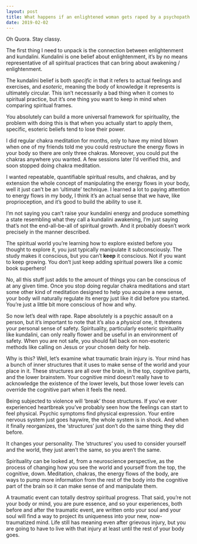 ```yaml
---
layout: post
title: What happens if an enlightened woman gets raped by a psychopath male, will her kundalini regress, is the male able to steal her energy?
date: 2019-02-02
---
```


<p>Oh Quora. Stay classy.</p><p>The first thing I need to unpack is the connection between enlightenment and kundalini. Kundalini is one belief about enlightenment, it’s by no means representative of all spiritual practices that can bring about awakening / enlightenment.</p><p>The kundalini belief is both <i>specific</i> in that it refers to actual feelings and exercises, and <i>esoteric</i>, meaning the body of knowledge it represents is ultimately circular. This isn’t necessarily a bad thing when it comes to spiritual practice, but it’s one thing you want to keep in mind when comparing spiritual frames.</p><p>You absolutely can build a more universal framework for spirituality, the problem with doing this is that when you actually start to apply them, specific, esoteric beliefs tend to lose their power.</p><p>I did regular chakra meditation for months, only to have my mind blown when one of my friends told me you could restructure the energy flows in your body so there are only three chakras. Moreover, you could put the chakras anywhere you wanted. A few sessions later I’d verified this, and soon stopped doing chakra meditation.</p><p>I wanted repeatable, quantifiable spiritual results, and chakras, and by extension the whole concept of manipulating the energy flows in your body, well it just can’t be an ‘ultimate’ technique. I learned a lot to paying attention to energy flows in my body, I think it’s an actual sense that we have, like proprioception, and it’s good to build the ability to use it.</p><p>I’m not saying you can’t raise your kundalini energy and produce something a state resembling what they call a kundalini awakening, I’m just saying that’s not the end-all-be-all of spiritual growth. And it probably doesn’t work precisely in the manner described.</p><p>The spiritual world you’re learning how to explore existed before you thought to explore it, you just typically manipulate it subconsciously. The study makes it conscious, but you can’t <b>keep</b> it conscious. Not if you want to keep growing. You don’t just keep adding spiritual powers like a comic book superhero!</p><p>No, all this stuff just adds to the amount of things you can be conscious of at any given time. Once you stop doing regular chakra meditations and start some other kind of meditation designed to help you acquire a new sense, your body will naturally regulate its energy just like it did before you started. You’re just a little bit more conscious of how and why.</p><p>So now let’s deal with rape. Rape absolutely is a psychic assault on a person, but it’s important to note that it’s also a <i>physical</i> one, it threatens your personal sense of safety. Spirituality, particularly esoteric spirituality like kundalini, can only really flower and be useful in an environment of safety. When you are not safe, you should fall back on non-esoteric methods like calling on Jesus or your chosen deity for help.</p><p>Why is this? Well, let’s examine what traumatic brain injury is. Your mind has a bunch of inner structures that it uses to make sense of the world and your place in it. These structures are all over the brain, in the top, cognitive parts, and the lower brainstem. Your cognitive mind doesn’t really have to acknowledge the existence of the lower levels, but those lower levels can override the cognitive part when it feels the need.</p><p>Being subjected to violence will ‘break’ those structures. If you’ve ever experienced heartbreak you’ve probably seen how the feelings can start to feel physical. Psychic symptoms find physical expression. Your entire nervous system just goes haywire, the whole system is in shock. And when it finally reorganizes, the ‘structures’ just don’t do the same thing they did before.</p><p>It changes your personality. The ‘structures’ you used to consider yourself and the world, they just aren’t the same, so you aren’t the same.</p><p>Spirituality can be looked at, from a neuroscience perspective, as the process of changing how you see the world and yourself from the top, the cognitive, down. Meditation, chakras, the energy flows of the body, are ways to pump more information from the rest of the body into the cognitive part of the brain so it can make sense of and manipulate them.</p><p>A traumatic event can totally destroy spiritual progress. That said, you’re not your body or mind, you are pure essence, and so your experiences, both before and after the traumatic event, are written onto your soul and your soul will find a way to project its uniqueness into your new, now-traumatized mind. Life still has meaning even after grievous injury, but you are going to have to live with that injury at least until the rest of your body goes.</p>
